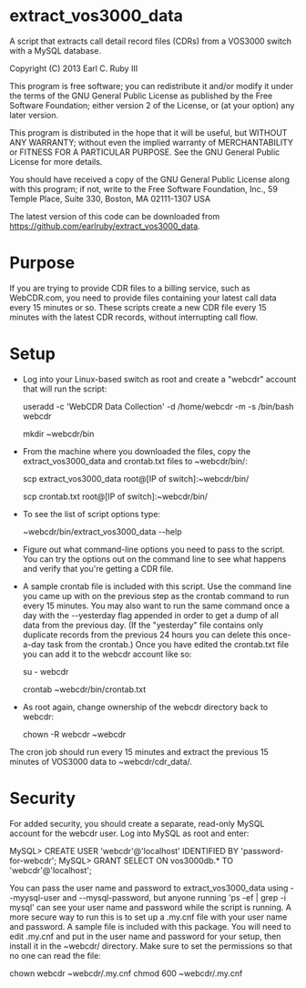 extract_vos3000_data
====================

A script that extracts call detail record files (CDRs) from a VOS3000 switch with a MySQL database.

Copyright (C) 2013 Earl C. Ruby III

This program is free software; you can redistribute it and/or modify it under the terms of the GNU General Public License as published by the Free Software Foundation; either version 2 of the License, or (at your option) any later version.

This program is distributed in the hope that it will be useful, but WITHOUT ANY WARRANTY; without even the implied warranty of MERCHANTABILITY or FITNESS FOR A PARTICULAR PURPOSE. See the GNU General Public License for more details.

You should have received a copy of the GNU General Public License along with this program; if not, write to the Free Software Foundation, Inc., 59 Temple Place, Suite 330, Boston, MA 02111-1307 USA

The latest version of this code can be downloaded from https://github.com/earlruby/extract_vos3000_data.

Purpose
=======

If you are trying to provide CDR files to a billing service, such as WebCDR.com, you need to provide files containing your latest call data every 15 minutes or so. These scripts create a new CDR file every 15 minutes with the latest CDR records, without interrupting call flow.

Setup
=====

 * Log into your Linux-based switch as root and create a "webcdr" account that will run the script:

   useradd -c 'WebCDR Data Collection' -d /home/webcdr -m -s /bin/bash webcdr

   mkdir ~webcdr/bin

 * From the machine where you downloaded the files, copy the extract_vos3000_data and crontab.txt files to ~webcdr/bin/:

   scp extract_vos3000_data root@[IP of switch]:~webcdr/bin/

   scp crontab.txt root@[IP of switch]:~webcdr/bin/

 * To see the list of script options type:

   ~webcdr/bin/extract_vos3000_data --help

 * Figure out what command-line options you need to pass to the script. You can try the options out on the command line
   to see what happens and verify that you're getting a CDR file.

 * A sample crontab file is included with this script. Use the command line you came up with on the previous step as the 
   crontab command to run every 15 minutes. You may also want to run the same command once a day with the --yesterday flag 
   appended in order to get a dump of all data from the previous day. (If the "yesterday" file contains only duplicate 
   records from the previous 24 hours you can delete this once-a-day task from the crontab.)  Once you have edited the 
   crontab.txt file you can add it to the webcdr account like so:

   su - webcdr

   crontab ~webcdr/bin/crontab.txt

 * As root again, change ownership of the webcdr directory back to webcdr:

   chown -R webcdr ~webcdr

The cron job should run every 15 minutes and extract the previous 15 minutes of VOS3000 data to ~webcdr/cdr_data/.

Security
========

For added security, you should create a separate, read-only MySQL account for the webcdr user. Log into MySQL as root and enter:

   MySQL> CREATE USER 'webcdr'@'localhost' IDENTIFIED BY 'password-for-webcdr';
   MySQL> GRANT SELECT ON vos3000db.* TO 'webcdr'@'localhost';

You can pass the user name and password to extract_vos3000_data using --myysql-user and --mysql-password, but anyone running 'ps -ef | grep -i mysql' can see your user name and password while the script is running. A more secure way to run this is to set up a .my.cnf file with your user name and password. A sample file is included with this package. You will need to edit .my.cnf and put in the user name and password for your setup, then install it in the ~webcdr/ directory. Make sure to set the permissions so that no one can read the file:

   chown webcdr ~webcdr/.my.cnf
   chmod 600 ~webcdr/.my.cnf



